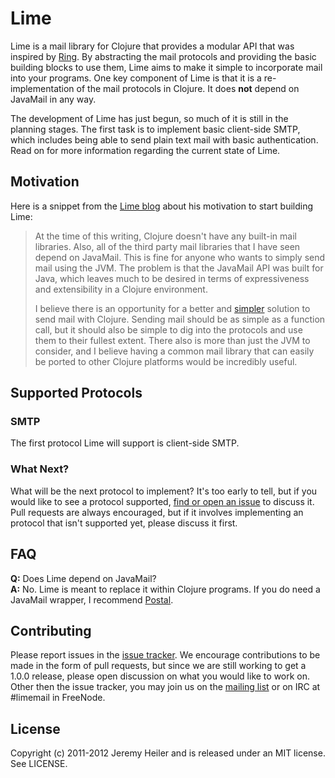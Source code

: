 # Lime

Lime is a mail library for Clojure that provides a modular API that was inspired by [Ring](https://github.com/mmcgrana/ring). By abstracting the mail protocols and providing the basic building blocks to use them, Lime aims to make it simple to incorporate mail into your programs. One key component of Lime is that it is a re-implementation of the mail protocols in Clojure. It does **not** depend on JavaMail in any way.

The development of Lime has just begun, so much of it is still in the planning stages. The first task is to implement basic client-side SMTP, which includes being able to send plain text mail with basic authentication. Read on for more information regarding the current state of Lime.

## Motivation

Here is a snippet from the [Lime blog](http://limemail.org/2012/01/20/a-better-way-to-mail.html) about his motivation to start building Lime:

> At the time of this writing, Clojure doesn't have any built-in mail libraries. Also, all of the third party mail libraries that I have seen depend on JavaMail. This is fine for anyone who wants to simply send mail using the JVM. The problem is that the JavaMail API was built for Java, which leaves much to be desired in terms of expressiveness and extensibility in a Clojure environment.
>
>  I believe there is an opportunity for a better and [simpler](http://www.infoq.com/presentations/Simple-Made-Easy) solution to send mail with Clojure. Sending mail should be as simple as a function call, but it should also be simple to dig into the protocols and use them to their fullest extent. There also is more than just the JVM to consider, and I believe having a common mail library that can easily be ported to other Clojure platforms would be incredibly useful.

## Supported Protocols

### SMTP

The first protocol Lime will support is client-side SMTP.

### What Next?

What will be the next protocol to implement? It's too early to tell, but if you would like to see a protocol supported, [find or open an issue](https://github.com/jeremyheiler/lime/issues) to discuss it. Pull requests are always encouraged, but if it involves implementing an protocol that isn't supported yet, please discuss it first.

## FAQ

**Q:** Does Lime depend on JavaMail?  
**A:** No. Lime is meant to replace it within Clojure programs. If you do need a JavaMail wrapper, I recommend [Postal](https://github.com/drewr/postal).

## Contributing

Please report issues in the [issue tracker](https://github.com/jeremyheiler/lime/issues). We encourage contributions to be made in the form of pull requests, but since we are still working to get a 1.0.0 release, please open discussion on what you would like to work on. Other then the issue tracker, you may join us on the [mailing list](http://groups.google.com/group/limemail) or on IRC at #limemail in FreeNode.

## License

Copyright (c) 2011-2012 Jeremy Heiler and is released under an MIT license. See LICENSE.